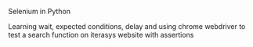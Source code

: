 Selenium in Python

Learning wait, expected conditions, delay and using chrome webdriver to test a search function on iterasys website with assertions
